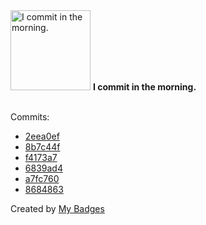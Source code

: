 <img src="https://my-badges.github.io/my-badges/morning-commits.png" alt="I commit in the morning." title="I commit in the morning." width="128">
<strong>I commit in the morning.</strong>
<br><br>

Commits:

- <a href="https://github.com/andypiper/makers_calendar_uk/commit/2eea0ef7f30c1f07af8a6f4b0793f43366d7c03b">2eea0ef</a>
- <a href="https://github.com/andypiper/repo-landscape/commit/8b7c44f3686f532cb1f924f949c2150d0400d2fc">8b7c44f</a>
- <a href="https://github.com/andypiper/nodeinfo/commit/f4173a7051b5238cd15b085942aa726a1161973b">f4173a7</a>
- <a href="https://github.com/andypiper/use-postmarks/commit/6839ad443c7632a5de582ccaba14b3b4a93e0db1">6839ad4</a>
- <a href="https://github.com/andypiper/awesome-modern-twitter-api/commit/a7fc760f116cf76a4c1f5242a8c2a578453a9138">a7fc760</a>
- <a href="https://github.com/andypiper/cards-demos/commit/8684863c53df6686ef55443cceaa07c69e7ee2df">8684863</a>


Created by <a href="https://github.com/my-badges/my-badges">My Badges</a>